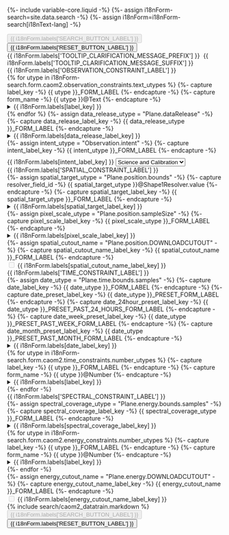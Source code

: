 {%- include variable-core.liquid -%}
{%- assign i18nForm-search=site.data.search -%}
{%- assign i18nForm=i18nForm-search[i18nText-lang] -%}

<form id="queryForm" name="queryForm" class="queryForm" method="post" action="{{ i18nForm.servlet_context_path }}/find" enctype="multipart/form-data">
    <!-- Used by VOView to sort the results. -->
    <input type="hidden" name="sort_column" value="Start Date"/>
    <input type="hidden" name="sort_order" value="descending"/>
    <input type="hidden" name="formName" value="adsform"/>
    <!-- Used by AdvancedSearch to pass to TAP. -->
    <input type="hidden" name="SelectList" class="CAOM2_selectlist"/>
    <input type="hidden" name="MaxRecords" value="30000"/>
    <input type="hidden" name="format" value="csv"/>
    <!-- Used by AdvancedSearch to pass to VOTV. -->
    <input type="hidden" id="max_row_limit_warning" value="{{ i18nForm.labels['MAX_ROW_LIMIT_WARNING'] }}"/>
    <div class="col-sm-12 mrgn-tp-md mrgn-bttm-md">
        <button disabled 
                type="submit"
                class="btn btn-primary submit-query"
                value="{{ i18nForm.labels['SEARCH_BUTTON_LABEL'] }}">{{ i18nForm.labels['SEARCH_BUTTON_LABEL'] }}</button>
        <button type="reset"
                class="btn btn-default reset-query-form"
                value="{{ i18nForm.labels['RESET_BUTTON_LABEL'] }}">{{ i18nForm.labels['RESET_BUTTON_LABEL'] }}</button>
    </div>
    <div class="col-sm-12">
        {{ i18nForm.labels['TOOLTIP_CLARIFICATION_MESSAGE_PREFIX'] }}&nbsp;<span class="glyphicon glyphicon-question-sign text-info"></span>&nbsp;{{ i18nForm.labels['TOOLTIP_CLARIFICATION_MESSAGE_SUFFIX'] }}
    </div>
<div class="wb-eqht">
    <div class="col-md-3 search-category hght-inhrt">
        <div class="panel panel-default hght-inhrt">
            <div class="panel-heading">{{ i18nForm.labels['OBSERVATION_CONSTRAINT_LABEL'] }}</div>
            <div class="panel-body search-constraints small">
            {% for utype in i18nForm-search.form.caom2.observation_constraints.text_utypes %}
            {%- capture label_key -%}
                {{ utype }}_FORM_LABEL
            {%- endcapture -%}
            {%- capture form_name -%}
                {{ utype }}@Text
            {%- endcapture -%}
                <div data-toggle="popover"
                     data-container="body"
                     data-utype="{{ utype }}"
                     data-placement="right"
                     data-title="{{ i18nForm.labels[label_key] }}"
                     style="float:right;"
                     class="advancedsearch-tooltip glyphicon glyphicon-question-sign text-info"></div>
                <div id="{{ utype }}_formgroup">
                    <details id="{{ utype }}_details">
                        <summary class="search_criteria_label_container">
                            <label for="{{ utype }}" class="control-label search_criteria_label">{{ i18nForm.labels[label_key] }}<span class="search_criteria_label_contents color-accent"></span></label>
                        </summary>
                        <div id="{{ utype }}_input_decorate">
                            <input type="text" class="form-control search_criteria_input" id="{{ utype }}" name="{{ utype }}" />
                        </div>
                        <input type="hidden" name="Form.name" value="{{ form_name }}" />
                    </details>
                </div>
            {% endfor %}
            {%- assign data_release_utype = "Plane.dataRelease" -%}
            {%- capture data_release_label_key -%}
                {{ data_release_utype }}_FORM_LABEL
            {%- endcapture -%}
                <div data-toggle="popover"
                     data-container="body"
                     data-utype="{{ data_release_utype }}"
                     data-placement="right"
                     style="float:right;"
                     data-title="{{ i18nForm.labels[data_release_label_key] }}"
                     class="advancedsearch-tooltip glyphicon glyphicon-question-sign text-info"></div>
                <div id="{{ data_release_utype }}_formgroup" class="form-group data_release_date_panel">
                    <details id="{{ data_release_utype }}_details">
                        <summary class="search_criteria_label_container">
                            <label for="{{ data_release_utype }}"
                                class="control-label">{{ i18nForm.labels[data_release_label_key] }}<span class="search_criteria_label_contents color-accent"></span></label>
                        </summary>
                        <label for="{{ data_release_utype }}@PublicTimestampFormConstraint.value" id="{{ data_release_utype }}@PublicTimestampFormConstraint.value_LABEL" class="search_criteria_label control-label">
                            <input type="checkbox" class="col-md-2 align-top form-control" 
                                data-disable-to="{{ data_release_utype }}" id="{{ data_release_utype }}@PublicTimestampFormConstraint.value" name="{{ data_release_utype }}@PublicTimestampFormConstraint.value">
                                <span class="mrgn-lft-sm">{{ i18nForm.labels['PUBLIC_DATA_FLAG_FORM_LABEL'] }}</span><span class="search_criteria_label_contents color-accent"></span></label>
                        <div id="{{ data_release_utype }}_input_decorate">
                            <input id="{{ data_release_utype }}" name="{{ data_release_utype }}" value="" type="text"
                                class="form-control search_criteria_input width-100 ui-form-input-validate ui_unitconversion_input" /></div>
                        <input type="hidden" name="Form.name" value="{{ data_release_utype }}@TimestampFormConstraint" />
                        <input type="hidden" name="Form.name" value="{{ data_release_utype }}@PublicTimestampFormConstraint" />
                    </details>
                </div>
                {%- assign intent_utype = "Observation.intent" -%}
                {%- capture intent_label_key -%}
                    {{ intent_utype }}_FORM_LABEL
                {%- endcapture -%}
                <div id="{{ intent_utype }}_details" style="margin-bottom:0px; margin-top:10px;">
                    <label for="{{ intent_utype }}" id="{{ intent_utype }}_LABEL" class="hidden search_criteria_label">{{ i18nForm.labels[intent_label_key] }}</label>
                    <select id="{{ intent_utype }}" name="{{ intent_utype }}" class="form-control search_criteria_input">
                        <option value="calibration">Calibration only</option>
                        <option value="" selected="selected">Science and Calibration</option>
                        <option value="science">Science only</option>
                    </select>
                    <input type="hidden" name="Form.name" value="{{ intent_utype }}@Text" />
                </div>
            </div>
        </div>
    </div>
    <div class="col-md-3 search-category hght-inhrt">
        <div class="panel panel-default hght-inhrt">
            <div class="panel-heading">{{ i18nForm.labels['SPATIAL_CONSTRAINT_LABEL'] }}</div>
            <div class="panel-body search-constraints small">
                {%- assign spatial_target_utype = "Plane.position.bounds" -%}
                {%- capture resolver_field_id -%}
                    {{ spatial_target_utype }}@Shape1Resolver.value
                {%- endcapture -%}
                {%- capture spatial_target_label_key -%}
                    {{ spatial_target_utype }}_FORM_LABEL
                {%- endcapture -%}
                <div id="{{ spatial_target_utype }}_formgroup">
                    <div data-toggle="popover"
                         data-container="body"
                         data-utype="{{ spatial_target_utype }}"
                         data-placement="right"
                         style="float:right;"
                         data-title="{{ i18nForm.labels[spatial_target_label_key] }}"
                         class="advancedsearch-tooltip glyphicon glyphicon-question-sign text-info">
                    </div>
                    <details id="{{ spatial_target_utype }}_details">
                        <summary class="search_criteria_label_container">
                            <label for="{{ spatial_target_utype }}"
                                class="control-label">{{ i18nForm.labels[spatial_target_label_key] }}<span class="search_criteria_label_contents color-accent"></span></label>
                        </summary>
                        <div class="form-group">
                            <div>
                                <label for="{{ resolver_field_id }}"
                                    class="sub-label">{{ i18nForm.labels['RESOLVER_FORM_LABEL'] }}<span class="search_criteria_label_contents color-accent"></span>
                                    <span class="italic margin-left-small">{{ i18nForm.labels['RESOLVER_FORM_LABEL_ADDENDUM'] }}</span>
                                </label>
                            </div>
                            <select size="1" name="{{ resolver_field_id }}" title="{{ i18nForm.labels['RESOLVER_FORM_LABEL'] }}"
                                    id="{{ resolver_field_id }}" class="resolver-select form-control">
                                <option value="ALL">
                                    {{ i18nForm.labels['ANY_RESOLVER_FORM_LABEL'] }}
                                </option>
                                <option value="SIMBAD">SIMBAD</option>
                                <option value="NED">NED</option>
                                <option value="VIZIER">VIZIER</option>
                                <option value="NONE">
                                    {{ i18nForm.labels['NO_RESOLVER_FORM_LABEL'] }}
                                </option>
                            </select>
                        </div>
                        <div class="input-group">
                            <input id="{{ spatial_target_utype }}"
                                    type="text"
                                    class="form-control search_criteria_input"
                                    size="28"
                                    name="{{ spatial_target_utype }}@Shape1.value" />
                            <span id="{{ spatial_target_utype }}_target_name_resolution_status"
                                    class="input-group-addon target_name_resolution_status"></span>
                        </div>
                        <div class="text-center">
                            <span><strong>- {{ i18nForm.labels['OR_LABEL'] }} -</strong></span>
                        </div>
                        <div class="form-group">
                            <div id="{{ spatial_target_utype }}_targetList_fileInputDiv" class="">
                                <label for="{{ spatial_target_utype }}_targetList"
                                    class="disabled" disabled>{{ i18nForm.labels['TARGET_LIST_FORM_LABEL'] }}<span
                                            class="search_criteria_label_contents color-accent"></span></label>
                                <div>
                                <input type="file" class="form-control file-form-control target-list"
                                        id="{{ spatial_target_utype }}_targetList" name="targetList"
                                        title="{{ i18nForm.labels['TARGET_LIST_TOOLTIP'] }}" />
                                </div>
                            </div>
                        </div>
                        <div class="text-center">
                            <span><strong>- {{ i18nForm.labels['OR_LABEL'] }} -</strong></span>
                        </div>
                        <div class="form-group">
                            <a id="ssois_link" href="https://www.cadc-ccda.hia-iha.nrc-cnrc.gc.ca/en/ssois" target="ssois_window">
                            {{ i18nForm.labels['SSOIS_MOBILE_OBJECTS'] }}</a>
                        </div>
                        <input type="hidden" name="Form.name" value="targetList.targetList" />
                        <input type="hidden" name="Form.name" value="{{ spatial_target_utype }}@Shape1" />
                    </details>
                </div>
                {%- assign pixel_scale_utype = "Plane.position.sampleSize" -%}
                {%- capture pixel_scale_label_key -%}
                    {{ pixel_scale_utype }}_FORM_LABEL
                {%- endcapture -%}
                <div id="{{ pixel_scale_utype }}_formgroup">
                    <div data-utype="{{ pixel_scale_utype }}"
                         data-toggle="popover"
                         data-container="body"
                         data-placement="left"
                         data-title="{{ i18nForm.labels[pixel_scale_label_key] }}"
                         style="float:right;"
                         class="advancedsearch-tooltip glyphicon glyphicon-question-sign text-info">
                    </div>
                    <details id="{{ pixel_scale_utype }}_details">
                        <summary class="search_criteria_label_container">
                            <label for="{{ pixel_scale_utype }}"
                                class="control-label">{{ i18nForm.labels[pixel_scale_label_key] }}<span class="search_criteria_label_contents color-accent"></span>
                            </label>
                        </summary>
                        <div id="{{ pixel_scale_utype }}_input_decorate">
                            <input id="{{ pixel_scale_utype }}"
                                name="{{ pixel_scale_utype }}" value="" size="15"
                                type="text"
                                class="form-control search_criteria_input width-100 ui-form-input-validate ui_unitconversion_input" />
                        </div>
                        <input type="hidden" name="Form.name" value="{{ pixel_scale_utype }}@Number"/>
                    </details>
                </div>
                <div class="label_tooltip_right">
                    {%- assign spatial_cutout_name = "Plane.position.DOWNLOADCUTOUT" -%}
                    {%- capture spatial_cutout_name_label_key -%}
                        {{ spatial_cutout_name }}_FORM_LABEL
                    {%- endcapture -%}
                    <div data-toggle="popover"
                         data-container="body"
                         data-utype="{{ spatial_cutout_name }}"
                         data-placement="right"
                         style="float:right;"
                         data-title="{{ i18nForm.labels[spatial_cutout_name_label_key] }}"
                         class="advancedsearch-tooltip glyphicon glyphicon-question-sign text-info">
                    </div>
                    <div class="form-group">
                        <label for="{{ spatial_cutout_name }}" id="{{ spatial_cutout_name }}_LABEL" class="search_criteria_label control-label">
                            <input type="checkbox" disabled="disabled" name="{{ spatial_cutout_name }}" id="{{ spatial_cutout_name }}" />
                            {{ i18nForm.labels[spatial_cutout_name_label_key] }}
                        </label>
                        <input type="hidden" name="Form.name" disabled="disabled"/>
                    </div>
                </div>
            </div>
        </div>
    </div>
    <div class="col-md-3 search-category hght-inhrt">
        <div class="panel panel-default hght-inhrt">
            <div class="panel-heading">{{ i18nForm.labels['TIME_CONSTRAINT_LABEL'] }}</div>
            <div class="panel-body search-constraints small">
            {%- assign date_utype = "Plane.time.bounds.samples" -%}
            {%- capture date_label_key -%}
                {{ date_utype }}_FORM_LABEL
            {%- endcapture -%}
            {%- capture date_preset_label_key -%}
                {{ date_utype }}_PRESET_FORM_LABEL
            {%- endcapture -%}
            {%- capture date_24hour_preset_label_key -%}
                {{ date_utype }}_PRESET_PAST_24_HOURS_FORM_LABEL
            {%- endcapture -%}
            {%- capture date_week_preset_label_key -%}
                {{ date_utype }}_PRESET_PAST_WEEK_FORM_LABEL
            {%- endcapture -%}
            {%- capture date_month_preset_label_key -%}
                {{ date_utype }}_PRESET_PAST_MONTH_FORM_LABEL
            {%- endcapture -%}
                <div id="{{ date_utype }}_formgroup">
                    <div id="{{ date_utype }}_tooltip"
                        data-toggle="popover"
                        data-container="body"
                        data-placement="left"
                        style="float:right;"
                        data-utype="{{ date_utype }}"
                        data-title="{{ i18nForm.labels[date_label_key] }}"
                        class="advancedsearch-tooltip glyphicon glyphicon-question-sign text-info"></div>
                    <details id="{{ date_utype }}_details">
                        <summary class="search_criteria_label_container">
                            <label for="{{ date_utype }}" class="control-label">{{ i18nForm.labels[date_label_key] }}
                                <span class="search_criteria_label_contents color-accent"></span></label>
                        </summary>
                        <div id="{{ date_utype }}_input_decorate">
                            <input id="{{ date_utype }}"
                                    name="{{ date_utype }}@Date.value" value="" size="20"
                                    type="text" data-assoc-field="{{ date_utype }}_PRESET"
                                    class="form-control search_criteria_input width-100
                                            ui-form-input-validate
                                            ui_unitconversion_input"/>
                        </div>
                        <div class="text-center">
                        <span><strong>- {{ i18nForm.labels["OR_LABEL"] }} -</strong></span>
                        </div>
                        <div class="form-group">
                        <label class="sub-label" for="{{ date_utype }}_PRESET">{{ i18nForm.labels[date_preset_label_key] }}
                            <span class="search_criteria_label_contents color-accent"></span>
                        </label>
                        <select id="{{ date_utype }}_PRESET"
                                data-assoc-field="{{ date_utype }}" name="{{ date_utype }}_PRESET@Date.value"
                                class="form-control search_criteria_input ui_unitconversion_input preset-date width-100">
                            <option value=""></option>
                            <option value="PAST_24_HOURS">{{ i18nForm.labels[date_24hour_preset_label_key] }}</option>
                            <option value="PAST_WEEK">{{ i18nForm.labels[date_week_preset_label_key] }}</option>
                            <option value="PAST_MONTH">{{ i18nForm.labels[date_month_preset_label_key] }}</option>
                        </select>
                        </div>
                        <input type="hidden" name="Form.name" value="{{ date_utype }}@Date"/>
                    </details>
                </div>
            {% for utype in i18nForm-search.form.caom2.time_constraints.number_utypes %}
                {%- capture label_key -%}
                    {{ utype }}_FORM_LABEL
                {%- endcapture -%}
                {%- capture form_name -%}
                    {{ utype }}@Number
                {%- endcapture -%}
                <div id="{{ utype }}_formgroup">
                    <div data-utype="{{ utype }}"
                         data-container="body"
                         data-toggle="popover"
                         data-placement="left"
                         data-title="{{ i18nForm.labels[label_key] }}"
                         style="float:right;"
                         class="advancedsearch-tooltip glyphicon glyphicon-question-sign text-info">
                    </div>
                    <details id="{{ utype }}_details">
                        <summary class="search_criteria_label_container">
                            <label for="{{ utype }}"
                                class="control-label">{{ i18nForm.labels[label_key] }}<span class="search_criteria_label_contents color-accent"></span>
                            </label>
                        </summary>
                        <div id="{{ utype }}_input_decorate">
                            <input id="{{ utype }}"
                                name="{{ utype }}" value="" size="15"
                                type="text"
                                class="form-control search_criteria_input width-100 ui-form-input-validate ui_unitconversion_input" />
                        </div>
                        <input type="hidden" name="Form.name" value="{{ form_name }}"/>
                    </details>
                </div>
            {%- endfor -%}
            </div>
        </div>
    </div>
    <div class="col-md-3 search-category hght-inhrt">
        <div class="panel panel-default hght-inhrt">
            <div class="panel-heading">{{ i18nForm.labels['SPECTRAL_CONSTRAINT_LABEL'] }}</div>
            <div class="panel-body search-constraints small">
                {%- assign spectral_coverage_utype = "Plane.energy.bounds.samples" -%}
                {%- capture spectral_coverage_label_key -%}
                    {{ spectral_coverage_utype }}_FORM_LABEL
                {%- endcapture -%}
                <div id="{{ spectral_coverage_utype }}_formgroup">
                    <div data-toggle="popover"
                         data-container="body"
                         data-utype="{{ spectral_coverage_utype }}"
                         data-placement="left"
                         style="float:right;"
                         data-title="{{ i18nForm.labels[spectral_coverage_label_key] }}"
                         class="advancedsearch-tooltip glyphicon glyphicon-question-sign text-info">
                    </div>
                    <details id="{{ spectral_coverage_utype }}_details">
                        <summary class="search_criteria_label_container">
                            <label for="{{ spectral_coverage_utype }}"
                                class="control-label search_criteria_label">{{ i18nForm.labels[spectral_coverage_label_key] }}
                                <span class="search_criteria_label_contents color-accent"></span></label>
                        </summary>
                        <div id="{{ spectral_coverage_utype }}_input_decorate">
                            <input id="{{ spectral_coverage_utype }}"
                                    name="{{ spectral_coverage_utype }}@Energy.value" value="" size="20"
                                    type="text"
                                    class="form-control search_criteria_input width-100 ui-form-input-validate ui_unitconversion_input"/>
                        </div>
                        <input type="hidden" name="Form.name" value="{{ spectral_coverage_utype }}@Energy" />
                    </details>
                </div>
            {% for utype in i18nForm-search.form.caom2.energy_constraints.number_utypes %}
                {%- capture label_key -%}
                    {{ utype }}_FORM_LABEL
                {%- endcapture -%}
                {%- capture form_name -%}
                    {{ utype }}@Number
                {%- endcapture -%}
                <div id="{{ utype }}_formgroup">
                    <div data-utype="{{ utype }}"
                         data-container="body"
                         data-toggle="popover"
                         data-placement="left"
                         data-title="{{ i18nForm.labels[label_key] }}"
                         style="float:right;"
                         class="advancedsearch-tooltip glyphicon glyphicon-question-sign text-info">
                    </div>
                    <details id="{{ utype }}_details">
                        <summary class="search_criteria_label_container">
                            <label for="{{ utype }}"
                                class="control-label">{{ i18nForm.labels[label_key] }}<span class="search_criteria_label_contents color-accent"></span>
                            </label>
                        </summary>
                        <div id="{{ utype }}_input_decorate">
                            <input id="{{ utype }}"
                                name="{{ utype }}" value="" size="15"
                                type="text"
                                class="form-control search_criteria_input width-100 ui-form-input-validate ui_unitconversion_input" />
                        </div>
                        <input type="hidden" name="Form.name" value="{{ form_name }}"/>
                    </details>
                </div>
            {%- endfor -%}
                <div class="label_tooltip_left">
                    {%- assign energy_cutout_name = "Plane.energy.DOWNLOADCUTOUT" -%}
                    {%- capture energy_cutout_name_label_key -%}
                        {{ energy_cutout_name }}_FORM_LABEL
                    {%- endcapture -%}
                    <div data-toggle="popover"
                         data-container="body"
                         data-utype="{{ energy_cutout_name }}"
                         style="float:right;"
                         data-placement="left"
                         data-title="{{ i18nForm.labels[energy_cutout_name_label_key] }}"
                         class="advancedsearch-tooltip glyphicon glyphicon-question-sign text-info">
                    </div>
                    <div class="form-group">
                        <label for="{{ energy_cutout_name }}" id="{{ energy_cutout_name }}_LABEL" class="search_criteria_label control-label">
                            <input type="checkbox" disabled="disabled" name="{{ energy_cutout_name }}" id="{{ energy_cutout_name }}" />
                            {{ i18nForm.labels[energy_cutout_name_label_key] }}
                        </label>
                        <input type="hidden" name="Form.name" disabled="disabled"/>
                    </div>
                </div>
            </div>
        </div>
    </div>
    {% include search/caom2_datatrain.markdown %}
</div>
<div class="col-sm-12 mrgn-tp-md mrgn-bttm-md">
    <button disabled
            type="submit"
            class="btn btn-primary submit-query"
            value="{{ i18nForm.labels['SEARCH_BUTTON_LABEL'] }}">
    {{ i18nForm.labels['SEARCH_BUTTON_LABEL'] }}
    </button>
    <button type="reset"
            class="btn btn-default reset-query-form"
            value="reset">
    {{ i18nForm.labels['RESET_BUTTON_LABEL'] }}
    </button>
</div>
</form>
